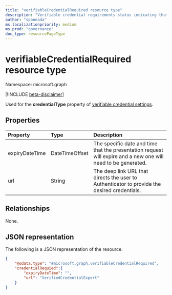 ```yaml
---
title: "verifiableCredentialRequired resource type"
description: "Verifiable credential requirements status indicating that credentials verification is required and returns the information returned by the presentation request. The information can be provided to the user to initiate the credential verification process."
author: "sponnada"
ms.localizationpriority: medium
ms.prod: "governance"
doc_type: resourcePageType
---
```


# verifiableCredentialRequired resource type

Namespace: microsoft.graph

[!INCLUDE [beta-disclaimer](../../includes/beta-disclaimer.md)]

Used for the **credentialType** property of [verifiable credential settings](verifiablecredentialsettings.md).


## Properties
|Property|Type|Description|
|:---|:---|:---|
|expiryDateTime|DateTimeOffset| The specific date and time that the presentation request will expire and a new one will need to be generated. |
|url|String| The deep link URL that directs the user to Authenticator to provide the desired credentials.|

## Relationships
None.

## JSON representation
The following is a JSON representation of the resource.
<!-- {
  "blockType": "resource",
  "@odata.type": "microsoft.graph.verifiableCredentialRequired"
}
-->
``` json
{
    "@odata.type": "#microsoft.graph.verifiableCredentialRequired",
    "credentialRequied":{
        "expiryDateTime": "",
        "url": "VerifiedCredentialExpert"
    }
}
```